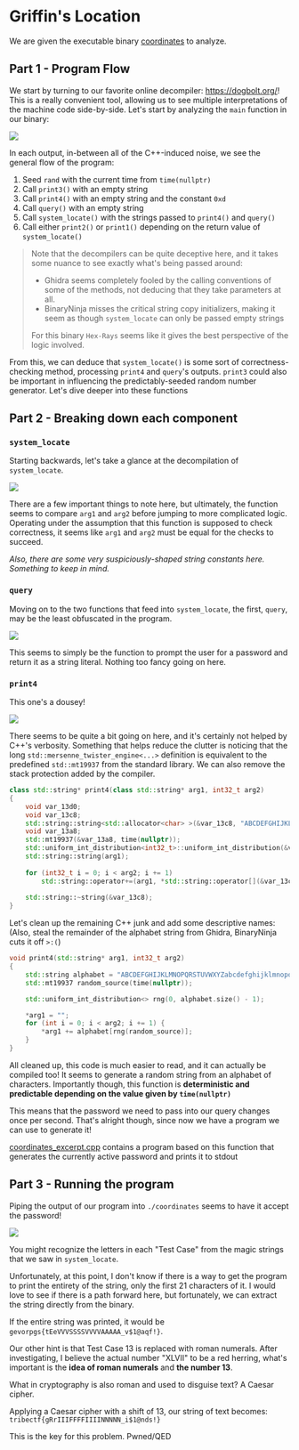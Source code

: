 # Griffin's Location

We are given the executable binary [coordinates](./coordinates) to analyze.

## Part 1 - Program Flow

We start by turning to our favorite online decompiler: https://dogbolt.org/!
This is a really convenient tool, allowing us to see multiple interpretations of the machine code side-by-side.
Let's start by analyzing the `main` function in our binary:

![](./_images/main_decompiled.png)

In each output, in-between all of the C++-induced noise, we see the general flow of the program:
1. Seed `rand` with the current time from `time(nullptr)`
2. Call `print3()` with an empty string
3. Call `print4()` with an empty string and the constant `0xd`
4. Call `query()` with an empty string
5. Call `system_locate()` with the strings passed to `print4()` and `query()`
6. Call either `print2()` or `print1()` depending on the return value of `system_locate()`

> Note that the decompilers can be quite deceptive here, and it takes some nuance to see exactly what's being passed around:
> - Ghidra seems completely fooled by the calling conventions of some of the methods, not deducing that they take parameters at all.
> - BinaryNinja misses the critical string copy initializers, making it seem as though `system_locate` can only be passed empty strings
> 
> For this binary `Hex-Rays` seems like it gives the best perspective of the logic involved.

From this, we can deduce that `system_locate()` is some sort of correctness-checking method, processing `print4` and `query`'s outputs.
`print3` could also be important in influencing the predictably-seeded random number generator.
Let's dive deeper into these functions

## Part 2 - Breaking down each component

### `system_locate`

Starting backwards, let's take a glance at the decompilation of `system_locate`.

![](./_images/system_locate.png)

There are a few important things to note here, but ultimately,
the function seems to compare `arg1` and `arg2` before jumping to more complicated logic.
Operating under the assumption that this function is supposed to check correctness,
it seems like `arg1` and `arg2` must be equal for the checks to succeed.

*Also, there are some very suspiciously-shaped string constants here. Something to keep in mind.*

### `query`

Moving on to the two functions that feed into `system_locate`, the first, `query`, may be the least obfuscated in the program.

![](./_images/query.png)

This seems to simply be the function to prompt the user for a password and return it as a string literal.
Nothing too fancy going on here.

### `print4`

This one's a dousey!

![](./_images/print4.png)

There seems to be quite a bit going on here, and it's certainly not helped by C++'s verbosity.
Something that helps reduce the clutter is noticing that the long `std::mersenne_twister_engine<...>` definition is equivalent to
the predefined `std::mt19937` from the standard library.
We can also remove the stack protection added by the compiler.

```cpp
class std::string* print4(class std::string* arg1, int32_t arg2)
{
    void var_13d0;
    void var_13c8;
    std::string::string<std::allocator<char> >(&var_13c8, "ABCDEFGHIJKLMNOPQRSTUVWXYZabcdef…");
    void var_13a8;
    std::mt19937(&var_13a8, time(nullptr));
    std::uniform_int_distribution<int32_t>::uniform_int_distribution(&var_13d0, 0, (std::string::size(&var_13c8) - 1));
    std::string::string(arg1);
    
    for (int32_t i = 0; i < arg2; i += 1)
        std::string::operator+=(arg1, *std::string::operator[](&var_13c8, std::uniform_int_distribution<int32_t>::operator()<std::mt19937>(&var_13d0, &var_13a8)));
    
    std::string::~string(&var_13c8);
}
```

Let's clean up the remaining C++ junk and add some descriptive names:
(Also, steal the remainder of the alphabet string from Ghidra, BinaryNinja cuts it off `>:(`)

```cpp
void print4(std::string* arg1, int32_t arg2)
{
    std::string alphabet = "ABCDEFGHIJKLMNOPQRSTUVWXYZabcdefghijklmnopqrstuvwxyz0123456789!@#$%^&*()-_=+[]{}|;:,.<>?/";
    std::mt19937 random_source(time(nullptr));

    std::uniform_int_distribution<> rng(0, alphabet.size() - 1);

    *arg1 = "";
    for (int i = 0; i < arg2; i += 1) {
        *arg1 += alphabet[rng(random_source)];
    }
}
```

All cleaned up, this code is much easier to read, and it can actually be compiled too!
It seems to generate a random string from an alphabet of characters.
Importantly though, this function is **deterministic and predictable depending on the value given by `time(nullptr)`**

This means that the password we need to pass into our query changes once per second.
That's alright though, since now we have a program we can use to generate it!

[coordinates_excerpt.cpp](./1_coordinates_excerpt.cpp) contains a program based on this function that generates the currently active password
and prints it to stdout

## Part 3 - Running the program

Piping the output of our program into `./coordinates` seems to have it accept the password!

![](./_images/correct_password.png)

You might recognize the letters in each "Test Case" from the magic strings that we saw in `system_locate`.

Unfortunately, at this point, I don't know if there is a way to get the program to print the entirety of the string,
only the first 21 characters of it.
I would love to see if there is a path forward here, but fortunately, we can extract the string directly from the binary.

If the entire string was printed, it would be `gevorpgs{tEeVVVSSSSVVVVAAAAA_v$1@aqf!}`.

Our other hint is that Test Case 13 is replaced with roman numerals.
After investigating, I believe the actual number "XLVII" to be a red herring,
what's important is the **idea of roman numerals** and **the number 13**.

What in cryptography is also roman and used to disguise text?
A Caesar cipher.

Applying a Caesar cipher with a shift of 13, our string of text becomes: `tribectf{gRrIIIFFFFIIIINNNNN_i$1@nds!}`

This is the key for this problem. Pwned/QED
